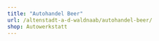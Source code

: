 ```yaml
---
title: "Autohandel Beer"
url: /altenstadt-a-d-waldnaab/autohandel-beer/
shop: Autowerkstatt
---
```

